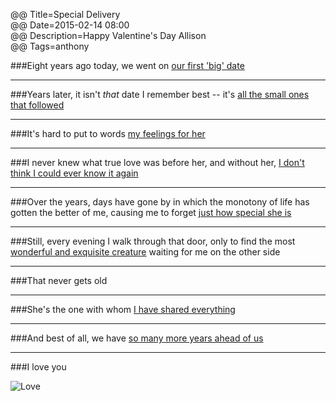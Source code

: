 @@ Title=Special Delivery  
@@ Date=2015-02-14 08:00  
@@ Description=Happy Valentine's Day Allison  
@@ Tags=anthony  

###Eight years ago today, we went on [our first 'big' date](http://d.pr/i/1h9Gt+)

<hr class="small"/>

###Years later, it isn't *that* date I remember best -- it's [all the small ones that followed](http://d.pr/i/17c8+)

<hr class="small"/>

###It's hard to put to words [my feelings for her](http://d.pr/i/1cA8c+)

<hr class="small"/>

###I never knew what true love was before her, and without her, [I don't think I could ever know it again](http://d.pr/i/12lD8+)

<hr class="small"/>

###Over the years, days have gone by in which the monotony of life has gotten the better of me, causing me to forget [just how special she is](http://d.pr/i/1aaa8+)

<hr class="small"/>

###Still, every evening I walk through that door, only to find the most [wonderful and exquisite creature](http://d.pr/i/1l05R+) waiting for me on the other side

<hr class="small"/>

###That never gets old

<hr class="small"/>

###She's the one with whom [I have shared everything](http://d.pr/i/133Ap+)

<hr class="small"/>

###And best of all, we have [so many more years ahead of us](http://d.pr/i/1jbcu+)

<hr class="small"/>

###I love you

![Love](http://d.pr/i/11ITs+)